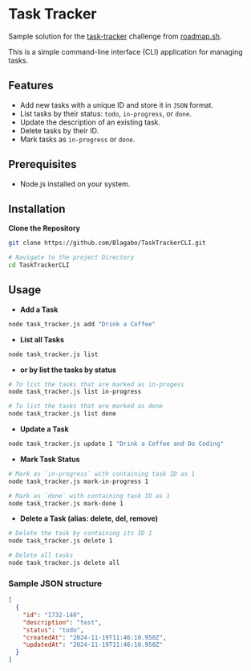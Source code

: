 # Task Tracker

Sample solution for the [task-tracker](https://roadmap.sh/projects/task-tracker) challenge from [roadmap.sh](https://roadmap.sh/).

This is a simple command-line interface (CLI) application for managing tasks.

## Features

- Add new tasks with a unique ID and store it in `JSON` format.
- List tasks by their status: `todo`, `in-progress`, or `done`.
- Update the description of an existing task.
- Delete tasks by their ID.
- Mark tasks as `in-progress` or `done`.

## Prerequisites

- Node.js installed on your system.

## Installation

**Clone the Repository**

```bash
git clone https://github.com/Blagabo/TaskTrackerCLI.git

# Navigate to the project Directory
cd TaskTrackerCLI
```

## Usage

- **Add a Task**

```bash
node task_tracker.js add "Drink a Coffee"
```

- **List all Tasks**

```bash
node task_tracker.js list
```

- **or by list the tasks by status**

```bash
# To list the tasks that are marked as in-progess
node task_tracker.js list in-progress

# To list the tasks that are marked as done
node task_tracker.js list done
```

- **Update a Task**

```bash
node task_tracker.js update 1 "Drink a Coffee and Do Coding"
```

- **Mark Task Status**

```bash
# Mark as `in-progress` with containing task ID as 1
node task_tracker.js mark-in-progress 1

# Mark as `done` with containing task ID as 1
node task_tracker.js mark-done 1
```

- **Delete a Task (alias: delete, del, remove)**

```bash
# Delete the task by containing its ID 1
node task_tracker.js delete 1

# Delete all tasks
node task_tracker.js delete all
```

### Sample JSON structure

```JSON
[
  {
    "id": "1732-140",
    "description": "test",
    "status": "todo",
    "createdAt": "2024-11-19T11:46:10.950Z",
    "updatedAt": "2024-11-19T11:46:10.950Z"
  }
]
```
